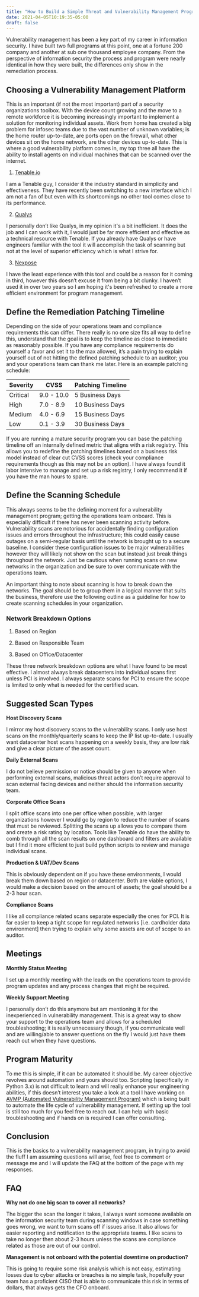 ```yaml
---
title: "How to Build a Simple Threat and Vulnerability Management Program"
date: 2021-04-05T10:19:35-05:00
draft: false
---
```


Vulnerability management has been a key part of my career in information security. I have built two full programs at this point, one at a fortune 200 company and another at sub one thousand employee company. From the perspective of information security the process and program were nearly identical in how they were built, the differences only show in the remediation process.

## Choosing a Vulnerability Management Platform

This is an important (if not the most important) part of a security organizations toolbox. With the device count growing and the move to a remote workforce it is becoming increasingly important to implement a solution for monitoring individual assets. Work from home has created a big problem for infosec teams due to the vast number of unknown variables; is the home router up-to-date, are ports open on the firewall, what other devices sit on the home network, are the other devices up-to-date. This is where a good vulnerability platform comes in, my top three all have the ability to install agents on individual machines that can be scanned over the internet.

1. [Tenable.io](https://www.tenable.com/products/tenable-io)

I am a Tenable guy, I consider it the industry standard in simplicity and effectiveness. They have recently been switching to a new interface which I am not a fan of but even with its shortcomings no other tool comes close to its performance.

2. [Qualys](https://www.qualys.com/cloud-platform/)

I personally don’t like Qualys, in my opinion it's a bit inefficient. It does the job and I can work with it, I would just be far more efficient and effective as a technical resource with Tenable. If you already have Qualys or have engineers familiar with the tool it will accomplish the task of scanning but not at the level of superior efficiency which is what I strive for.

3. [Nexpose](https://www.rapid7.com/products/nexpose/)

I have the least experience with this tool and could be a reason for it coming in third, however this doesn’t excuse it from being a bit clunky. I haven’t used it in over two years so I am hoping it's been refreshed to create a more efficient environment for program management.

## Define the Remediation Patching Timeline

Depending on the side of your operations team and compliance requirements this can differ. There really is no one size fits all way to define this, understand that the goal is to keep the timeline as close to immediate as reasonably possible. If you have any compliance requirements do yourself a favor and set it to the max allowed, it’s a pain trying to explain yourself out of not hitting the defined patching schedule to an auditor; you and your operations team can thank me later. Here is an example patching schedule:

| Severity | CVSS       | Patching Timeline |
| -------- | ---------- | ----------------- |
| Critical | 9.0 - 10.0 | 5 Business Days   |
| High     | 7.0 - 8.9  | 10 Business Days  |
| Medium   | 4.0 - 6.9  | 15 Business Days  |
| Low      | 0.1 - 3.9  | 30 Business Days  |

If you are running a mature security program you can base the patching timeline off an internally defined metric that aligns with a risk registry. This allows you to redefine the patching timelines based on a business risk model instead of clear cut CVSS scores (check your compliance requirements though as this may not be an option). I have always found it labor intensive to manage and set up a risk registry, I only recommend it if you have the man hours to spare.

## Define the Scanning Schedule

This always seems to be the defining moment for a vulnerability management program; getting the operations team onboard. This is especially difficult if there has never been scanning activity before. Vulnerability scans are notorious for accidentally finding configuration issues and errors throughout the infrastructure; this could easily cause outages on a semi-regular basis until the network is brought up to a secure baseline. I consider these configuration issues to be major vulnerabilities however they will likely not show on the scan but instead just break things throughout the network. Just be cautious when running scans on new networks in the organization and be sure to over communicate with the operations team.

An important thing to note about scanning is how to break down the networks. The goal should be to group them in a logical manner that suits the business, therefore use the following outline as a guideline for how to create scanning schedules in your organization.

### Network Breakdown Options

1. Based on Region

2. Based on Responsible Team

3. Based on Office/Datacenter

These three network breakdown options are what I have found to be most effective. I almost always break datacenters into individual scans first unless PCI is involved. I always separate scans for PCI to ensure the scope is limited to only what is needed for the certified scan.

## Suggested Scan Types

**Host Discovery Scans**

I mirror my host discovery scans to the vulnerability scans. I only use host scans on the monthly/quarterly scans to keep the IP list up-to-date. I usually want datacenter host scans happening on a weekly basis, they are low risk and give a clear picture of the asset count.

**Daily External Scans**

I do not believe permission or notice should be given to anyone when performing external scans, malicious threat actors don’t require approval to scan external facing devices and neither should the information security team.

**Corporate Office Scans**

I split office scans into one per office when possible, with larger organizations however I would go by region to reduce the number of scans that must be reviewed. Splitting the scans up allows you to compare them and create a risk rating by location. Tools like Tenable do have the ability to comb through all the scan results on one dashboard and filters are available but I find it more efficient to just build python scripts to review and manage individual scans.

**Production & UAT/Dev Scans**

This is obviously dependent on if you have these environments, I would break them down based on region or datacenter. Both are viable options, I would make a decision based on the amount of assets; the goal should be a 2-3 hour scan.

**Compliance Scans**

I like all compliance related scans separate especially the ones for PCI. It is far easier to keep a tight scope for regulated networks [i.e. cardholder data environment] then trying to explain why some assets are out of scope to an auditor.

## Meetings

**Monthly Status Meeting**

I set up a monthly meeting with the leads on the operations team to provide program updates and any process changes that might be required.

**Weekly Support Meeting**

I personally don’t do this anymore but am mentioning it for the inexperienced in vulnerability management. This is a great way to show your support to the operations team and allows for a scheduled troubleshooting; it is really unnecessary though, if you communicate well and are willing/able to answer questions on the fly I would just have them reach out when they have questions.

## Program Maturity

To me this is simple, if it can be automated it should be. My career objective revolves around automation and yours should too. Scripting (specifically in Python 3.x) is not difficult to learn and will really enhance your engineering abilities, if this doesn’t interest you take a look at a tool I have working on [AVMP (Automated Vulnerability Management Program)](https://github.com/RackReaver/AVMP) which is being built to automate the life cycle of vulnerability management. If setting up the tool is still too much for you feel free to reach out. I can help with basic troubleshooting and if hands on is required I can offer consulting.

## Conclusion

This is the basics to a vulnerability management program, in trying to avoid the fluff I am assuming questions will arise, feel free to comment or message me and I will update the FAQ at the bottom of the page with my responses.

## FAQ

**Why not do one big scan to cover all networks?**

The bigger the scan the longer it takes, I always want someone available on the information security team during scanning windows in case something goes wrong, we want to turn scans off if issues arise. It also allows for easier reporting and notification to the appropriate teams. I like scans to take no longer then about 2-3 hours unless the scans are compliance related as those are out of our control.

**Management is not onboard with the potential downtime on production?**

This is going to require some risk analysis which is not easy, estimating losses due to cyber attacks or breaches is no simple task, hopefully your team has a proficient CISO that is able to communicate this risk in terms of dollars, that always gets the CFO onboard.
